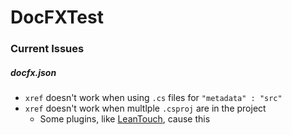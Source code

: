 # DocFXTest

### Current Issues

##### docfx.json
- `xref` doesn't work when using `.cs` files for `"metadata" : "src"`
- `xref` doesn't work when multlple `.csproj` are in the project
  - Some plugins, like [LeanTouch](https://assetstore.unity.com/packages/tools/input-management/lean-touch-30111), cause this
